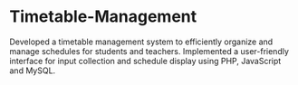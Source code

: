 # Timetable-Management
Developed a timetable management system to efficiently organize and manage schedules for students and teachers. Implemented a user-friendly interface for input collection and schedule display using PHP, JavaScript and MySQL.
